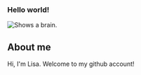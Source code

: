 ### Hello world!

<picture>
  <source media="(prefers-color-scheme: dark)" srcset="https://wp.technologyreview.com/wp-content/uploads/2019/07/gettyimages-932729844arxivbrain-10.jpg">
  <source media="(prefers-color-scheme: light)" srcset="https://wp.technologyreview.com/wp-content/uploads/2019/07/gettyimages-932729844arxivbrain-10.jpg">
  <img alt="Shows a brain." src="https://wp.technologyreview.com/wp-content/uploads/2019/07/gettyimages-932729844arxivbrain-10.jpg">
</picture>


## About me

Hi, I'm Lisa. Welcome to my github account!
